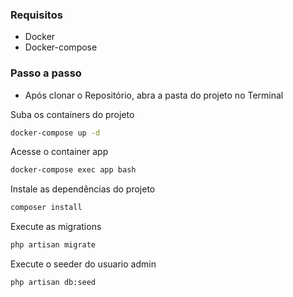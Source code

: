 ### Requisitos

- Docker
- Docker-compose

### Passo a passo

- Após clonar o Repositório, abra a pasta do projeto no Terminal

Suba os containers do projeto
```sh
docker-compose up -d
```

Acesse o container app
```sh
docker-compose exec app bash
```

Instale as dependências do projeto
```sh
composer install
```

Execute as migrations
```sh
php artisan migrate
```

Execute o seeder do usuario admin
```sh
php artisan db:seed
```
